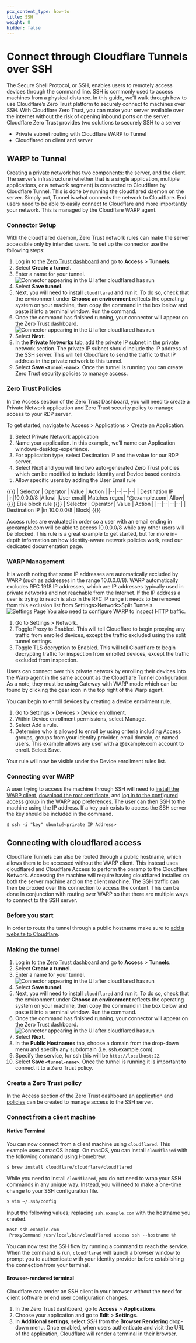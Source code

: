 ```yaml
---
pcx_content_type: how-to
title: SSH
weight: 8
hidden: false
---
```


# Connect through Cloudflare Tunnels over SSH
The Secure Shell Protocol, or SSH, enables users to remotely access devices through the command line. SSH is commonly used to access machines from a physical distance.
In this guide, we’ll walk through how to use Cloudflare’s Zero Trust platform to securely connect to machines over SSH. With Cloudflare Zero Trust, you can make your server available over the internet without the risk of opening inbound ports on the server. 
Cloudflare Zero Trust provides two solutions to securely SSH to a server
- Private subnet routing with Cloudflare WARP to Tunnel
- Cloudflared on client and server
## WARP to Tunnel
Creating a private network has two components: the server, and the client.
The server’s infrastructure (whether that is a single application, multiple applications, or a network segment) is connected to Cloudflare by Cloudflare Tunnel. This is done by running the cloudflared daemon on the server. Simply put, Tunnel is what connects the network to Cloudflare.
End users need to be able to easily connect to Cloudflare and more importantly your network. This is managed by the Cloudflare WARP agent. 
### Connector Setup
With the cloudflared daemon, Zero Trust network rules can make the server accessible only by intended users.
To set up the connector use the following steps:
1. Log in to the [Zero Trust dashboard](https://dash.teams.cloudflare.com) and go to **Access** > **Tunnels**.
1. Select **Create a tunnel**.
1. Enter a name for your tunnel.
   ![Connector appearing in the UI after cloudflared has run](/cloudflare-one/static/documentation/connections/connect-apps/use-cases/name-the-tunnel.png)
1. Select **Save tunnel**.
1. Next, you will need to install `cloudflared` and run it. To do so, check that the environment under **Choose an environment** reflects the operating system on your machine, then copy the command in the box below and paste it into a terminal window. Run the command.
1. Once the command has finished running, your connector will appear on the Zero Trust dashboard.
   ![Connector appearing in the UI after cloudflared has run](/cloudflare-one/static/documentation/connections/connect-apps/use-cases/connect-the-tunnel.png)
1. Select **Next**.
1. In the **Private Networks** tab, add the private IP subnet in the private network section. The private IP subnet should include the IP address of the SSH server. This will tell Cloudflare to send the traffic to that IP address in the private network to this tunnel.
1. Select **Save `<tunnel-name>`**.
Once the tunnel is running you can create Zero Trust security policies to manage access.
### Zero Trust Policies
In the Access section of the Zero Trust Dashboard, you will need to create a Private Network application and Zero Trust security policy to manage access to your RDP server. 

To get started, navigate to Access > Applications > Create an Application. 

1. Select Private Network application
1. Name your application. In this example, we’ll name our Application windows-desktop-experience.
1. For application type, select Destination IP and the value for our RDP server.
1. Select Next and you will find two auto-generated Zero Trust policies which can be modified to include Identity and Device based controls. 
1. Allow specific users by adding the User Email rule

{{<table-wrap>}}
| Selector | Operator | Value | Action |
|--|--|--|--|
|  Destination IP |in|10.0.0.0/8 |Allow|
|User email| Matches regex| *@example.com| Allow|
{{<table-wrap>}}
Else block rule
{{<table-wrap>}}
| Selector | Operator | Value | Action |
|--|--|--|--|
|  Destination IP |in|10.0.0.0/8 |Block|
{{<table-wrap>}}


Access rules are evaluated in order so a user with an email ending in @example.com will be able to access 10.0.0.0/8 while any other users will be blocked.
This rule is a great example to get started, but for more in-depth information on how identity-aware network policies work, read our dedicated documentation page.
 
### WARP Management
It is worth noting that some IP addresses are automatically excluded by WARP (such as addresses in the range 10.0.0.0/8). WARP automatically excludes RFC 1918 IP addresses, which are IP addresses typically used in private networks and not reachable from the Internet. If the IP address a user is trying to reach is also in the RFC IP range it needs to be removed from this exclusion list from Settings>Network>Split Tunnels.
   ![Settings Page](/cloudflare-one/static/documentation/connections/connect-apps/use-cases/settings.png)
You also need to configure WARP to inspect HTTP traffic.

1. Go to Settings > Network.
1. Toggle Proxy to Enabled. This will tell Cloudflare to begin proxying any traffic from enrolled devices, except the traffic excluded using the split tunnel settings.
1. Toggle TLS decryption to Enabled. This will tell Cloudflare to begin decrypting traffic for inspection from enrolled devices, except the traffic excluded from inspection.

Users can connect over this private network by enrolling their devices into the Warp agent in the same account as the Cloudflare Tunnel configuration. As a note, they must be using Gateway with WARP mode which can be found by clicking the gear icon in the top right of the Warp agent. 

You can begin to enroll devices by creating a device enrollment rule. 

1. Go to Settings > Devices > Device enrollment.
1. Within Device enrollment permissions, select Manage.
1. Select Add a rule.
1. Determine who is allowed to enroll by using criteria including Access groups, groups from your identity provider, email domain, or named users. This example allows any user with a @example.com account to enroll.
Select Save.

Your rule will now be visible under the Device enrollment rules list.

### Connecting over WARP
A user trying to access the machine through SSH will need to [install the WARP client](/cloudflare-one/connections/connect-devices/warp/download-warp/), [download the root certificate](/cloudflare-one/connections/connect-devices/warp/set-up-warp/#4-install-the-cloudflare-root-certificate-on-your-devices), and [log in to the configured access group](/cloudflare-one/connections/connect-devices/warp/deployment/manual-deployment/) in the WARP app preferences.
The user can then SSH to the machine using the IP address. If a key pair exists to access the SSH server the key should be included in the command.
```
$ ssh -i "key" ubuntu@<private IP Address>
```
## Connecting with cloudflared access
Cloudflare Tunnels can also be routed through a public hostname, which allows them to be accessed without the WARP client. This instead uses cloudflared and Cloudflare Access to perform the onramp to the Cloudflare Network. Accessing the machine will require having cloudflared installed on both the server machine and on the client machine. The SSH traffic can then be proxied over this connection to access the content.
This can be done in conjunction with routing over WARP so that there are multiple ways to connect to the SSH server.
### Before you start
In order to route the tunnel through a public hostname make sure to [add a website to Cloudflare](/fundamentals/get-started/setup/add-site/).
### Making the tunnel
1. Log in to the [Zero Trust dashboard](https://dash.teams.cloudflare.com) and go to **Access** > **Tunnels**.
1. Select **Create a tunnel**.
1. Enter a name for your tunnel.
   ![Connector appearing in the UI after cloudflared has run](/cloudflare-one/static/documentation/connections/connect-apps/use-cases/name-the-tunnel.png)
1. Select **Save tunnel**.
1. Next, you will need to install `cloudflared` and run it. To do so, check that the environment under **Choose an environment** reflects the operating system on your machine, then copy the command in the box below and paste it into a terminal window. Run the command.
1. Once the command has finished running, your connector will appear on the Zero Trust dashboard.
   ![Connector appearing in the UI after cloudflared has run](/cloudflare-one/static/documentation/connections/connect-apps/use-cases/connect-the-tunnel.png)
1. Select **Next**.
1. In the **Public Hostnames** tab, choose a domain from the drop-down menu and specify any subdomain (i.e. ssh.example.com).
1. Specify the service, for ssh this will be `http://localhost:22`.
1. Select **Save `<tunnel-name>`**.
Once the tunnel is running it is important to connect it to a Zero Trust policy.
### Create a Zero Trust policy
In the Access section of the Zero Trust dashboard an [application](/cloudflare-one/applications/configure-apps/) and [policies](/cloudflare-one/policies/access/) can be created to manage access to the SSH server.
### Connect from a client machine
#### Native Terminal
You can now connect from a client machine using `cloudflared`.
This example uses a macOS laptop. On macOS, you can install `cloudflared` with the following command using Homebrew.
```sh
$ brew install cloudflare/cloudflare/cloudflared
```
While you need to install `cloudflared`, you do not need to wrap your SSH commands in any unique way. Instead, you will need to make a one-time change to your SSH configuration file.
```sh
$ vim ~/.ssh/config
```
Input the following values; replacing `ssh.example.com` with the hostname you created.
```txt
Host ssh.example.com
 ProxyCommand /usr/local/bin/cloudflared access ssh --hostname %h
```
You can now test the SSH flow by running a command to reach the service. When the command is run, `cloudflared` will launch a browser window to prompt you to authenticate with your identity provider before establishing the connection from your terminal.
#### Browser-rendered terminal
Cloudflare can render an SSH client in your browser without the need for client software or end user configuration changes.
1. In the Zero Trust dashboard, go to **Access** > **Applications**.
1. Choose your application and go to **Edit** > **Settings**.
1. In **Additional settings**, select _SSH_ from the **Browser Rendering** drop-down menu.
Once enabled, when users authenticate and visit the URL of the application, Cloudflare will render a terminal in their browser.
